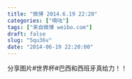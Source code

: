 ```yaml
---
title: "微博 2014.6.19 22:20"
categories: ["嘀咕"]
tags: ["来自微博 weibo.com"]
draft: false
slug: "5qu36v"
date: "2014-06-19 22:20:00"
---
```


<p>分享图片#世界杯#巴西和西班牙真给力！！ ​​​​</p>
